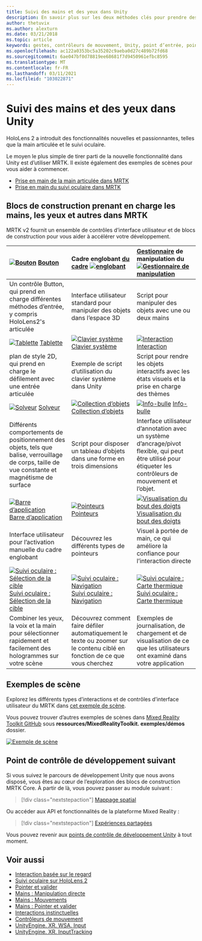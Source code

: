 ```yaml
---
title: Suivi des mains et des yeux dans Unity
description: En savoir plus sur les deux méthodes clés pour prendre des mesures sur le point d’intergression, les gestes manuels et les contrôleurs de mouvement.
author: thetuvix
ms.author: alexturn
ms.date: 03/21/2018
ms.topic: article
keywords: gestes, contrôleurs de mouvement, Unity, point d’entrée, point d’entrée, casque de réalité mixte, casque de réalité mixte, casque de réalité virtuelle, MRTK, boîte à outils de réalité mixte
ms.openlocfilehash: ac122a0353bc5a35202c9aeba0d27c489b72fd68
ms.sourcegitcommit: 6ae047bf0d78819ee68681f7d9450961efbc8595
ms.translationtype: MT
ms.contentlocale: fr-FR
ms.lasthandoff: 03/11/2021
ms.locfileid: "103022871"
---
```

# <a name="articulated-hand-and-eye-tracking-in-unity"></a>Suivi des mains et des yeux dans Unity

HoloLens 2 a introduit des fonctionnalités nouvelles et passionnantes, telles que la main articulée et le suivi oculaire.

Le moyen le plus simple de tirer parti de la nouvelle fonctionnalité dans Unity est d’utiliser MRTK. Il existe également des exemples de scènes pour vous aider à commencer.

* [Prise en main de la main articulée dans MRTK](https://docs.microsoft.com/windows/mixed-reality/mrtk-unity/features/input/hand-tracking.md)
* [Prise en main du suivi oculaire dans MRTK](https://docs.microsoft.com/windows/mixed-reality/mrtk-unity/features/eye-tracking/eye-tracking-main.md)

## <a name="building-blocks-supporting-hands-eyes-and-others-in-mrtk"></a>Blocs de construction prenant en charge les mains, les yeux et autres dans MRTK 

MRTK v2 fournit un ensemble de contrôles d’interface utilisateur et de blocs de construction pour vous aider à accélérer votre développement.

|  [![Bouton](images/MRTK_Button_Main.png)](https://docs.microsoft.com/windows/mixed-reality/mrtk-unity/features/ux-building-blocks/button.md) [Bouton](https://docs.microsoft.com/windows/mixed-reality/mrtk-unity/features/ux-building-blocks/button.md) | Cadre englobant [du cadre](https://docs.microsoft.com/windows/mixed-reality/mrtk-unity/features/ux-building-blocks/bounding-box.md) [ ![ englobant](images/MRTK_BoundingBox_Main.png)](https://docs.microsoft.com/windows/mixed-reality/mrtk-unity/features/ux-building-blocks/bounding-box.md) | [Gestionnaire](https://docs.microsoft.com/windows/mixed-reality/mrtk-unity/features/ux-building-blocks/manipulation-handler.md) de manipulation du [ ![ Gestionnaire de manipulation](images/MRTK_Manipulation_Main.png)](https://docs.microsoft.com/windows/mixed-reality/mrtk-unity/features/ux-building-blocks/manipulation-handler.md) |
|:--- | :--- | :--- |
| Un contrôle Button, qui prend en charge différentes méthodes d’entrée, y compris HoloLens2's articulée | Interface utilisateur standard pour manipuler des objets dans l’espace 3D | Script pour manipuler des objets avec une ou deux mains |
|  [![Tablette](images/MRTK_Slate_Main.png)](https://docs.microsoft.com/windows/mixed-reality/mrtk-unity/features/ux-building-blocks/slate.md) [Tablette](https://docs.microsoft.com/windows/mixed-reality/mrtk-unity/features/ux-building-blocks/slate.md) | [![Clavier système](images/MRTK_SystemKeyboard_Main.png)](https://docs.microsoft.com/windows/mixed-reality/mrtk-unity/features/ux-building-blocks/system-keyboard.md) [Clavier système](https://docs.microsoft.com/windows/mixed-reality/mrtk-unity/features/ux-building-blocks/system-keyboard.md) | [![Interaction](images/InteractableExamples.png)](https://docs.microsoft.com/windows/mixed-reality/mrtk-unity/features/ux-building-blocks/interactable.md) [Interaction](https://docs.microsoft.com/windows/mixed-reality/mrtk-unity/features/ux-building-blocks/interactable.md) |
| plan de style 2D, qui prend en charge le défilement avec une entrée articulée | Exemple de script d’utilisation du clavier système dans Unity  | Script pour rendre les objets interactifs avec les états visuels et la prise en charge des thèmes |
|  [![Solveur](images/MRTK_Solver_Main.png)](https://docs.microsoft.com/windows/mixed-reality/mrtk-unity/features/ux-building-blocks/solvers/solver.md) [Solveur](https://docs.microsoft.com/windows/mixed-reality/mrtk-unity/features/ux-building-blocks/solvers/solver.md) | [![Collection d’objets](images/MRTK_ObjectCollection_Main.png)](https://docs.microsoft.com/windows/mixed-reality/mrtk-unity/features/ux-building-blocks/object-collection.md) [Collection d’objets](https://docs.microsoft.com/windows/mixed-reality/mrtk-unity/features/ux-building-blocks/object-collection.md) | [![Info-bulle](images/MRTK_Tooltip_Main.png)](https://docs.microsoft.com/windows/mixed-reality/mrtk-unity/features/ux-building-blocks/tooltip.md) [Info-bulle](https://docs.microsoft.com/windows/mixed-reality/mrtk-unity/features/ux-building-blocks/tooltip.md) |
| Différents comportements de positionnement des objets, tels que balise, verrouillage de corps, taille de vue constante et magnétisme de surface | Script pour disposer un tableau d’objets dans une forme en trois dimensions | Interface utilisateur d’annotation avec un système d’ancrage/pivot flexible, qui peut être utilisé pour étiqueter les contrôleurs de mouvement et l’objet. |
|  [![Barre d’application](images/MRTK_AppBar_Main.png)](https://docs.microsoft.com/windows/mixed-reality/mrtk-unity/features/ux-building-blocks/app-bar.md) [Barre d’application](https://docs.microsoft.com/windows/mixed-reality/mrtk-unity/features/ux-building-blocks/app-bar.md) | [![Pointeurs](images/MRTK_Pointer_Main.png)](https://docs.microsoft.com/windows/mixed-reality/mrtk-unity/features/input/pointers.md) [Pointeurs](https://docs.microsoft.com/windows/mixed-reality/mrtk-unity/features/input/pointers.md) | [![Visualisation du bout des doigts](images/MRTK_FingertipVisualization_Main.png)](https://docs.microsoft.com/windows/mixed-reality/mrtk-unity/features/ux-building-blocks/fingertip-visualization.md) [Visualisation du bout des doigts](https://docs.microsoft.com/windows/mixed-reality/mrtk-unity/features/ux-building-blocks/fingertip-visualization.md) |
| Interface utilisateur pour l’activation manuelle du cadre englobant | Découvrez les différents types de pointeurs | Visuel à portée de main, ce qui améliore la confiance pour l’interaction directe |
|  [![Suivi oculaire : Sélection de la cible](images/mrtk_et_targetselect.png)](https://docs.microsoft.com/windows/mixed-reality/mrtk-unity/features/eye-tracking/eye-tracking-target-selection.md) [Suivi oculaire : Sélection de la cible](https://docs.microsoft.com/windows/mixed-reality/mrtk-unity/features/eye-tracking/eye-tracking-target-selection.md) | [![Suivi oculaire : Navigation](images/mrtk_et_navigation.png)](https://docs.microsoft.com/windows/mixed-reality/mrtk-unity/features/eye-tracking/eye-tracking-navigation.md) [Suivi oculaire : Navigation](https://docs.microsoft.com/windows/mixed-reality/mrtk-unity/features/eye-tracking/eye-tracking-navigation.md) | [![Suivi oculaire : Carte thermique](images/mrtk_et_heatmaps.png)](https://microsoft.github.io/MixedRealityToolkit-Unity/Documentation/EyeTracking/EyeTracking_Visualization.html) [Suivi oculaire : Carte thermique](https://microsoft.github.io/MixedRealityToolkit-Unity/Documentation/EyeTracking/EyeTracking_Visualization.html) |
| Combiner les yeux, la voix et la main pour sélectionner rapidement et facilement des hologrammes sur votre scène | Découvrez comment faire défiler automatiquement le texte ou zoomer sur le contenu ciblé en fonction de ce que vous cherchez| Exemples de journalisation, de chargement et de visualisation de ce que les utilisateurs ont examiné dans votre application |

## <a name="example-scenes"></a>Exemples de scène

Explorez les différents types d’interactions et de contrôles d’interface utilisateur du MRTK dans [cet exemple de scène](https://microsoft.github.io/MixedRealityToolkit-Unity/Documentation/README_HandInteractionExamples.html).

Vous pouvez trouver d’autres exemples de scènes dans [Mixed Reality Toolkit GitHub](https://github.com/Microsoft/MixedRealityToolkit-Unity) sous **ressources/MixedRealityToolkit. exemples/démos** dossier.

[![Exemple de scène](images/MRTK_Examples.png)](https://docs.microsoft.com/windows/mixed-reality/mrtk-unity/features/example-scenes/hand-interaction-examples.md)

## <a name="next-development-checkpoint"></a>Point de contrôle de développement suivant

Si vous suivez le parcours de développement Unity que nous avons disposé, vous êtes au cœur de l’exploration des blocs de construction MRTK Core. À partir de là, vous pouvez passer au module suivant :

> [!div class="nextstepaction"]
> [Mappage spatial](spatial-mapping-in-unity.md)

Ou accéder aux API et fonctionnalités de la plateforme Mixed Reality :

> [!div class="nextstepaction"]
> [Expériences partagées](shared-experiences-in-unity.md)

Vous pouvez revenir aux [points de contrôle de développement Unity](unity-development-overview.md#2-core-building-blocks) à tout moment.

## <a name="see-also"></a>Voir aussi

* [Interaction basée sur le regard](../../design/eye-gaze-interaction.md)
* [Suivi oculaire sur HoloLens 2](../../design/eye-tracking.md)
* [Pointer et valider](../../design/gaze-and-commit.md)
* [Mains : Manipulation directe](../../design/direct-manipulation.md)
* [Mains : Mouvements](../../design/gaze-and-commit.md#composite-gestures)
* [Mains : Pointer et valider](../../design/point-and-commit.md)
* [Interactions instinctuelles](../../design/interaction-fundamentals.md)
* [Contrôleurs de mouvement](../../design/motion-controllers.md)
* [UnityEngine. XR. WSA. Input](https://docs.unity3d.com/ScriptReference/XR.WSA.Input.InteractionManager.html)
* [UnityEngine. XR. InputTracking](https://docs.unity3d.com/ScriptReference/XR.InputTracking.html)
